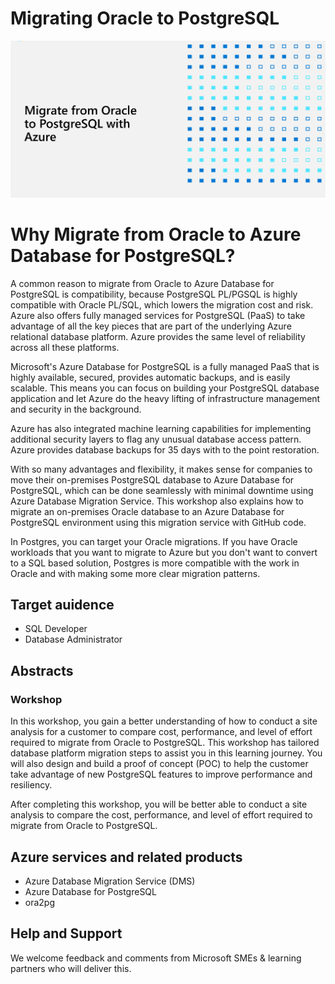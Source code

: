 # Migrating Oracle to PostgreSQL
![migrate1](Media/migrate1.jpg)

# Why Migrate from Oracle to Azure Database for PostgreSQL?
A common reason to migrate from Oracle to Azure Database for PostgreSQL is compatibility, because PostgreSQL PL/PGSQL is highly compatible with Oracle PL/SQL, which lowers the migration cost and risk. Azure also offers fully managed services for PostgreSQL (PaaS) to take advantage of all the key pieces that are part of the underlying Azure relational database platform. Azure provides the same level of reliability across all these platforms.

Microsoft's Azure Database for PostgreSQL is a fully managed PaaS that is highly available, secured, provides automatic backups, and is easily scalable. This means you can focus on building your PostgreSQL database application and let Azure do the heavy lifting of infrastructure management and security in the background.

Azure has also integrated machine learning capabilities for implementing additional security layers to flag any unusual database access pattern. Azure provides database backups for 35 days with to the point restoration.

With so many advantages and flexibility, it makes sense for companies to move their on-premises PostgreSQL database to Azure Database for PostgreSQL, which can be done seamlessly with minimal downtime using Azure Database Migration Service. This workshop also explains how to migrate an on-premises Oracle database to an Azure Database for PostgreSQL environment using this migration service with GitHub code.

In Postgres, you can target your Oracle migrations. If you have Oracle workloads that you want to migrate to Azure but you don't want to convert to a SQL based solution, Postgres is more compatible with the work in Oracle and with making some more clear migration patterns.

## Target auidence 

- SQL Developer
- Database Administrator

## Abstracts

### Workshop

In this workshop, you gain a better understanding of how to conduct a site analysis for a customer to compare cost, performance, and level of effort required to migrate from Oracle to PostgreSQL. This workshop has tailored database platform migration steps to assist you in this learning journey.  You will also design and build a proof of concept (POC) to help the customer take advantage of new PostgreSQL features to improve performance and resiliency.

After completing this workshop, you will be better able to conduct a site analysis to compare the cost, performance, and level of effort required to migrate from Oracle to PostgreSQL. 

## Azure services and related products
- Azure Database Migration Service (DMS)
- Azure Database for PostgreSQL
- ora2pg

## Help and Support

We welcome feedback and comments from Microsoft SMEs & learning partners who will deliver this.
